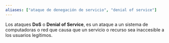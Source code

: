 ```yaml
---
aliases: ["ataque de denegación de servicio", "denial of service"]
---
```

Los ataques **DoS** o **Denial of Service**, es un ataque a un sistema de computadoras o red que causa que un servicio o recurso sea inaccesible a los usuarios legítimos.
